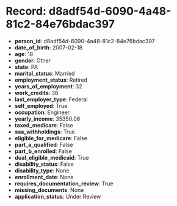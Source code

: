 # Record: d8adf54d-6090-4a48-81c2-84e76bdac397

- **person_id**: d8adf54d-6090-4a48-81c2-84e76bdac397
- **date_of_birth**: 2007-02-18
- **age**: 18
- **gender**: Other
- **state**: PA
- **marital_status**: Married
- **employment_status**: Retired
- **years_of_employment**: 32
- **work_credits**: 38
- **last_employer_type**: Federal
- **self_employed**: True
- **occupation**: Engineer
- **yearly_income**: 35350.06
- **taxed_medicare**: False
- **ssa_withholdings**: True
- **eligible_for_medicare**: False
- **part_a_qualified**: False
- **part_b_enrolled**: False
- **dual_eligible_medicaid**: True
- **disability_status**: False
- **disability_type**: None
- **enrollment_date**: None
- **requires_documentation_review**: True
- **missing_documents**: None
- **application_status**: Under Review